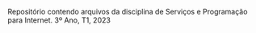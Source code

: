 Repositório contendo arquivos da disciplina de Serviços e Programação para Internet. 3º Ano, T1, 2023
